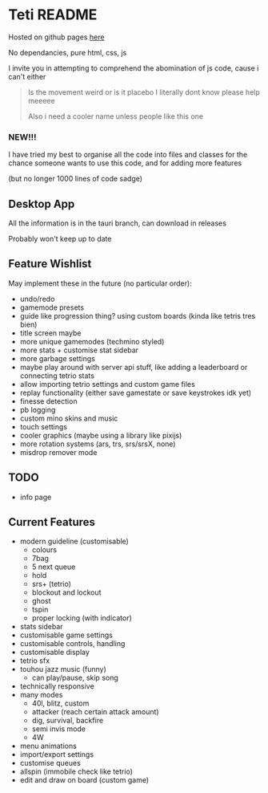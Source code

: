 # Teti README

Hosted on github pages [here](https://titanplayz100.github.io/teti/)

No dependancies, pure html, css, js

I invite you in attempting to comprehend the abomination of js code, cause i can't either

> Is the movement weird or is it placebo I literally dont know please help meeeee
>
> Also i need a cooler name unless people like this one


### NEW!!!

I have tried my best to organise all the code into files and classes for the chance someone wants to use this code, and for adding more features

(but no longer 1000 lines of code sadge)

## Desktop App
All the information is in the tauri branch, can download in releases

Probably won't keep up to date

## Feature Wishlist

May implement these in the future (no particular order):
- undo/redo
- gamemode presets
- guide like progression thing? using custom boards (kinda like tetris tres bien)
- title screen maybe
- more unique gamemodes (techmino styled)
- more stats + customise stat sidebar
- more garbage settings
- maybe play around with server api stuff, like adding a leaderboard or connecting tetrio stats
- allow importing tetrio settings and custom game files
- replay functionality (either save gamestate or save keystrokes idk yet)
- finesse detection
- pb logging
- custom mino skins and music
- touch settings
- cooler graphics (maybe using a library like pixijs)
- more rotation systems (ars, trs, srs/srsX, none)
- misdrop remover mode

## TODO
- info page

## Current Features

- modern guideline (customisable)
    - colours
    - 7bag
    - 5 next queue
    - hold
    - srs+ (tetrio)
    - blockout and lockout
    - ghost
    - tspin
    - proper locking (with indicator)
- stats sidebar
- customisable game settings
- customisable controls, handling
- customisable display
- tetrio sfx
- touhou jazz music (funny)
    - can play/pause, skip song
- technically responsive
- many modes
    - 40l, blitz, custom
    - attacker (reach certain attack amount)
    - dig, survival, backfire
    - semi invis mode
    - 4W
- menu animations
- import/export settings
- customise queues
- allspin (immobile check like tetrio)
- edit and draw on board (custom game)

